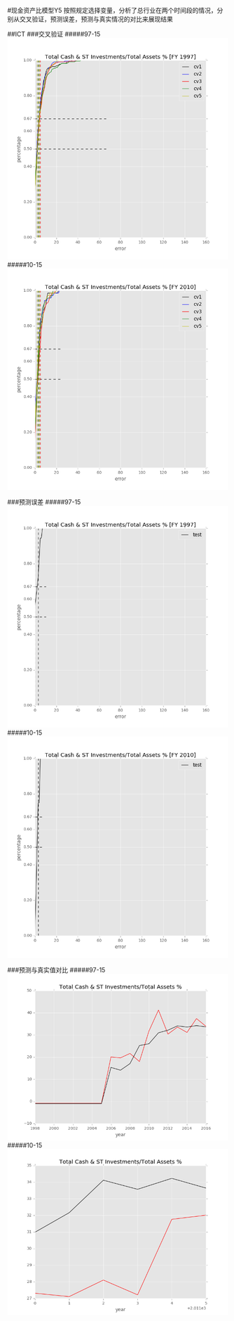 #现金资产比模型Y5
按照规定选择变量，分析了总行业在两个时间段的情况，分别从交叉验证，预测误差，预测与真实情况的对比来展现结果


##ICT
###交叉验证
#####97-15
![](cv_Y5_label_[]_gbrt_from_1997_to_2016.png)
#####10-15
![](cv_Y5_label_[]_gbrt_from_2010_to_2016.png)

###预测误差
#####97-15
![](test_Y5_label_[]_gbrt_from_1997_to_2016.png)
#####10-15
![](test_Y5_label_[]_gbrt_from_2010_to_2016.png)

###预测与真实值对比
#####97-15
![](contrast_Y5_label_[]_gbrt_from_1997_to_2016.png)
#####10-15
![](contrast_Y5_label_[]_gbrt_from_2010_to_2016.png)





